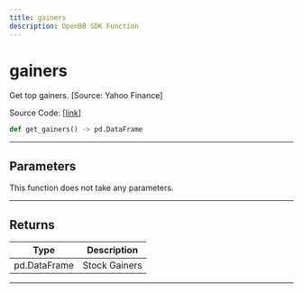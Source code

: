 ```yaml
---
title: gainers
description: OpenBB SDK Function
---
```


# gainers

Get top gainers. [Source: Yahoo Finance]

Source Code: [[link](https://github.com/OpenBB-finance/OpenBBTerminal/tree/main/openbb_terminal/stocks/discovery/yahoofinance_model.py#L16)]

```python
def get_gainers() -> pd.DataFrame
```

---

## Parameters

This function does not take any parameters.

---

## Returns

| Type | Description |
| ---- | ----------- |
| pd.DataFrame | Stock Gainers |
---

